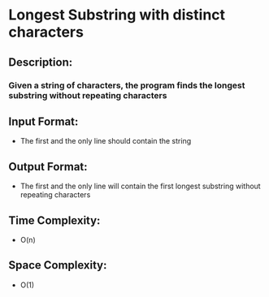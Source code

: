 # Longest Substring with distinct characters
## Description:
### Given a string of characters, the program finds the longest substring without repeating characters
## Input Format:
* The first and the only line should contain the string
## Output Format:
* The first and the only line will contain the first longest substring without repeating characters
## Time Complexity: 
* O(n)
## Space Complexity:
* O(1)